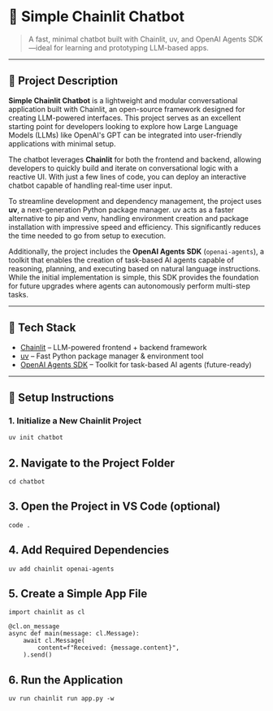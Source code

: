 # 💬 Simple Chainlit Chatbot

> A fast, minimal chatbot built with Chainlit, uv, and OpenAI Agents SDK—ideal for learning and prototyping LLM-based apps.

---

## 📌 Project Description

**Simple Chainlit Chatbot** is a lightweight and modular conversational application built with Chainlit, an open-source framework designed for creating LLM-powered interfaces. This project serves as an excellent starting point for developers looking to explore how Large Language Models (LLMs) like OpenAI's GPT can be integrated into user-friendly applications with minimal setup.

The chatbot leverages **Chainlit** for both the frontend and backend, allowing developers to quickly build and iterate on conversational logic with a reactive UI. With just a few lines of code, you can deploy an interactive chatbot capable of handling real-time user input.

To streamline development and dependency management, the project uses **uv**, a next-generation Python package manager. uv acts as a faster alternative to pip and venv, handling environment creation and package installation with impressive speed and efficiency. This significantly reduces the time needed to go from setup to execution.

Additionally, the project includes the **OpenAI Agents SDK** (`openai-agents`), a toolkit that enables the creation of task-based AI agents capable of reasoning, planning, and executing based on natural language instructions. While the initial implementation is simple, this SDK provides the foundation for future upgrades where agents can autonomously perform multi-step tasks.

---

## 🧰 Tech Stack

- [Chainlit](https://www.chainlit.io/) – LLM-powered frontend + backend framework
- [uv](https://github.com/astral-sh/uv) – Fast Python package manager & environment tool
- [OpenAI Agents SDK](https://platform.openai.com/docs/assistants/overview) – Toolkit for task-based AI agents (future-ready)

---

## 🚀 Setup Instructions

### 1. Initialize a New Chainlit Project

```bash
uv init chatbot
```
## 2. Navigate to the Project Folder
```
cd chatbot
```
## 3. Open the Project in VS Code (optional)
```
code .
```
## 4. Add Required Dependencies
```
uv add chainlit openai-agents
```
## 5. Create a Simple App File
```
import chainlit as cl

@cl.on_message
async def main(message: cl.Message):
    await cl.Message(
        content=f"Received: {message.content}",
    ).send()
```
## 6. Run the Application
```
uv run chainlit run app.py -w
```
